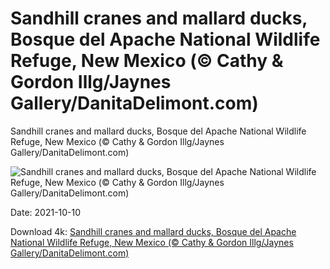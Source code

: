 # Sandhill cranes and mallard ducks, Bosque del Apache National Wildlife Refuge, New Mexico (© Cathy & Gordon Illg/Jaynes Gallery/DanitaDelimont.com)

Sandhill cranes and mallard ducks, Bosque del Apache National Wildlife Refuge, New Mexico (© Cathy & Gordon Illg/Jaynes Gallery/DanitaDelimont.com)

![Sandhill cranes and mallard ducks, Bosque del Apache National Wildlife Refuge, New Mexico (© Cathy & Gordon Illg/Jaynes Gallery/DanitaDelimont.com)](https://bing.com/th?id=OHR.SandhillApache_EN-US7367797025_UHD.jpg&w=1024&h=576)

Date: 2021-10-10

Download 4k: [Sandhill cranes and mallard ducks, Bosque del Apache National Wildlife Refuge, New Mexico (© Cathy & Gordon Illg/Jaynes Gallery/DanitaDelimont.com)](https://bing.com/th?id=OHR.SandhillApache_EN-US7367797025_UHD.jpg)

